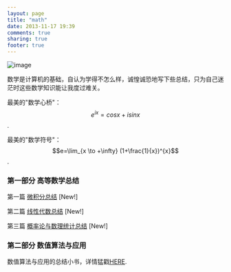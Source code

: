 ```yaml
---
layout: page
title: "math"
date: 2013-11-17 19:39
comments: true
sharing: true
footer: true
---
```


![image](http://hujiaweibujidao.github.io/images/math-doodles.jpg)

数学是计算机的基础，自认为学得不怎么样，诚惶诚恐地写下些总结，只为自己迷茫时这些数学知识能让我度过难关。

最美的"数学心桥"： $$e^{ix}=cosx+isinx$$.

最美的"数学符号"： $$e=\lim_{x \to +\infty} (1+\frac{1}{x})^{x}$$.

### 第一部分 高等数学总结

第一篇 [微积分总结](http://hujiaweibujidao.github.io/blog/2014/04/24/calculus-summary/)  [New!]

第二篇 [线性代数总结](http://hujiaweibujidao.github.io/blog/2014/04/29/linearalgebra-summary/)  [New!]

第三篇 [概率论与数理统计总结](http://hujiaweibujidao.github.io/blog/2014/05/19/statistics-summary/) [New!]

### 第二部分 数值算法与应用

数值算法与应用的总结小书，详情猛戳[HERE](http://hujiaweibujidao.github.io/blog/2014/04/23/numerical-methods-using-matlab/).





